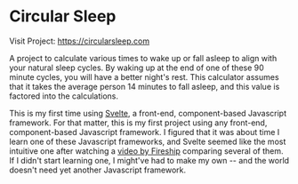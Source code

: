 # Circular Sleep

Visit Project: https://circularsleep.com

A project to calculate various times to wake up or fall asleep to align with your natural sleep cycles. By waking up at the end of one of these 90 minute cycles, you will have a better night's rest. This calculator assumes that it takes the average person 14 minutes to fall asleep, and this value is factored into the calculations.

This is my first time using [Svelte](https://svelte.dev/), a front-end, component-based Javascript framework. For that matter, this is my first project using any front-end, component-based Javascript framework. I figured that it was about time I learn one of these Javascript frameworks, and Svelte seemed like the most intuitive one after watching a [video by Fireship](https://www.youtube.com/watch?v=cuHDQhDhvPE) comparing several of them. If I didn't start learning one, I might've had to make my own -- and the world doesn't need yet another Javascript framework.
